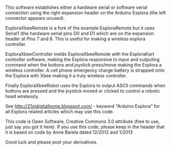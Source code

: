 This software establishes either a hardware serial or software serial connection 
using the right expansion header on the Arduino Esplora (the left connector appears
unused).

ExploraXbeeRemote is a fork of the example EsploraRemote but it uses Serial1 (the
hardware serial pins D0 and D1 which are on the expansion header at Pins 7 and 8.
This is useful for making a wireless esplora controller.  

EsploraXbeeController melds EsploraXbeeRemote with the EsploraKart controller software,
making the Esplora responsive to input and outputing command when the buttons and
joystick press/move making the Esplora a wireless controller. A cell phone emergency
charge battery is strapped onto the Esplora with Xbee making it a truly wireless controller.

Finally EsploraXbeeRobot uses the Esplora to output ASCII commands when buttons are pressed
and the joystick moved or clicked to control a robotic head wirelessly. 

See http://21stdigitalhome.blogspot.com/ - keyword "Arduino Esplora" for all
Esplora related articles which may use this code.

This code is Open Software, Creative Commons 3.0 attribute  (free to use, just say you got it here).
If you use this code, please keep in the header that it is based on code
by Anne Barela dated 12/2012 and 1/2013

Good luck and please post your derivatives.
